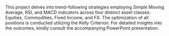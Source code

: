 This project delves into trend-following strategies employing Simple Moving Average, RSI, and MACD indicators across four distinct asset classes: Equities, Commodities, Fixed Income, and FX. The optimization of all positions is conducted utilizing the Kelly Criterion. For detailed insights into the outcomes, kindly consult the accompanying PowerPoint presentation.

